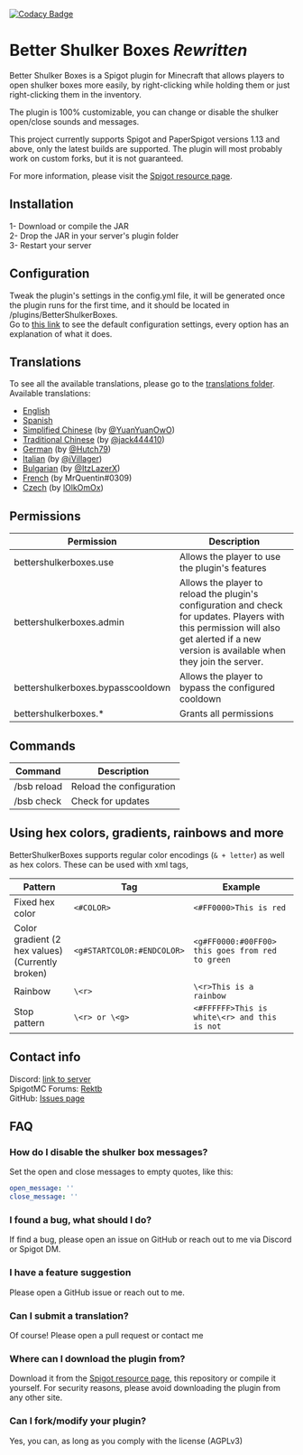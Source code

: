 [![Codacy Badge](https://app.codacy.com/project/badge/Grade/527a4c96fc3b4d3b8298769bce48071d)](https://www.codacy.com/gh/lMartin3/BetterShulkerBoxesRewritten/dashboard?utm_source=github.com&amp;utm_medium=referral&amp;utm_content=lMartin3/BetterShulkerBoxesRewritten&amp;utm_campaign=Badge_Grade)
# Better Shulker Boxes _Rewritten_
Better Shulker Boxes is a Spigot plugin for Minecraft that allows
players to open shulker boxes more easily, by right-clicking while holding them
or just right-clicking them in the inventory.

The plugin is 100% customizable, you can change or disable the
shulker open/close sounds and messages.

This project currently supports Spigot and PaperSpigot versions 1.13 and above,
only the latest builds are supported. The plugin will most probably work on custom forks,
but it is not guaranteed.

For more information, please visit the [Spigot resource page](https://www.spigotmc.org/resources/bsb-better-shulker-boxes-1-12-1-16.58837/).

## Installation
1- Download or compile the JAR<br>
2- Drop the JAR in your server's plugin folder<br>
3- Restart your server<br>

## Configuration
Tweak the plugin's settings in the config.yml file, it will be generated
once the plugin runs for the first time, and it should be located in /plugins/BetterShulkerBoxes.<br>
Go to [this link](https://github.com/lMartin3/BetterShulkerBoxesRewritten/blob/master/src/main/resources/config.yml)
to see the default configuration settings, every option has an explanation of what it does.

## Translations
To see all the available translations, please go to the [translations folder](https://github.com/lMartin3/BetterShulkerBoxesRewritten/tree/master/translations). <br>
Available translations:
-  [English](https://github.com/lMartin3/BetterShulkerBoxesRewritten/blob/master/translations/en_us.yml)
-  [Spanish](https://github.com/lMartin3/BetterShulkerBoxesRewritten/blob/master/translations/es_es.yml)
-  [Simplified Chinese](https://github.com/Horizion-Server/BetterShulkerBoxesRewritten/blob/master/translations/zh_cn.yml) (by [@YuanYuanOwO](https://github.com/YuanYuanOwO))
-  [Traditional Chinese](https://github.com/lMartin3/BetterShulkerBoxesRewritten/blob/master/translations/zh_tw.yml) (by [@jack444410](https://github.com/jack444410))
-  [German](https://github.com/lMartin3/BetterShulkerBoxesRewritten/blob/master/translations/de_DE.yml) (by [@Hutch79](https://github.com/Hutch79))
-  [Italian](https://github.com/lMartin3/BetterShulkerBoxesRewritten/blob/master/translations/it_it.yml) (by [@iVillager](https://github.com/ivillager))
-  [Bulgarian](https://github.com/lMartin3/BetterShulkerBoxesRewritten/blob/master/translations/bu_bu.yml) (by [@ItzLazerX](https://github.com/ItzLazerX))
-  [French](https://github.com/lMartin3/BetterShulkerBoxesRewritten/blob/master/translations/fr_fr.yml) (by MrQuentin#0309)
-  [Czech](https://github.com/lMartin3/BetterShulkerBoxesRewritten/blob/master/translations/cz_cz.yml) (by [lOlkOmOx](https://github.com/lOlkOmOx))
## Permissions
| Permission                        | Description                                                                                                                                                                               |
|-----------------------------------|-------------------------------------------------------------------------------------------------------------------------------------------------------------------------------------------|
| bettershulkerboxes.use            | Allows the player to use the plugin's features                                                                                                                                            |
| bettershulkerboxes.admin          | Allows the player to reload the plugin's configuration and check for updates. Players with this permission will also get alerted if a new version is available when they join the server. |
| bettershulkerboxes.bypasscooldown | Allows the player to bypass the configured cooldown                                                                                                                                       |
| bettershulkerboxes.*              | Grants all permissions                                                                                                                                                                    |

## Commands
| Command     | Description              |
|-------------|--------------------------|
| /bsb reload | Reload the configuration |
| /bsb check  | Check for updates        |

## Using hex colors, gradients, rainbows and more
BetterShulkerBoxes supports regular color encodings (`& + letter`) as well as hex colors. These can be used
with xml tags,

| Pattern                                              | Tag                        | Example                                          |
|------------------------------------------------------|----------------------------|--------------------------------------------------|
| Fixed hex color                                      | `<#COLOR>`                 | `<#FF0000>This is red`                           |
| Color gradient (2 hex values)<br/>(Currently broken) | `<g#STARTCOLOR:#ENDCOLOR>` | `<g#FF0000:#00FF00> this goes from red to green` |
| Rainbow                                              | `\<r>`                     | `\<r>This is a rainbow `                         |
| Stop pattern                                         | `\<r> or \<g> `            | `<#FFFFFF>This is white\<r> and this is not`     |
## Contact info
Discord: [link to server](https://discord.gg/DnAHWMG) <br>
SpigotMC Forums: [Rektb](https://www.spigotmc.org/members/rektb.384908/) <br>
GitHub: [Issues page](https://github.com/lMartin3/BetterShulkerBoxesRewritten/issues)

## FAQ

### How do I disable the shulker box messages?
Set the open and close messages to empty quotes, like this:
```yaml
open_message: ''
close_message: ''
```

### I found a bug, what should I do?
If 
find a bug, please open an issue on GitHub or reach out to me via Discord or Spigot DM.

### I have a feature suggestion
Please open a GitHub issue or reach out to me.

### Can I submit a translation?
Of course! Please open a pull request or contact me

### Where can I download the plugin from?
Download it from the [Spigot resource page](https://www.spigotmc.org/resources/bsb-better-shulker-boxes-1-12-1-16.58837/),
this repository or compile it yourself.
For security reasons, please avoid downloading the plugin from any other site.

### Can I fork/modify your plugin?
Yes, you can, as long as you comply with the license (AGPLv3)
